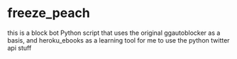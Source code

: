 # freeze_peach

this is a block bot Python script that uses the original ggautoblocker as a basis, and heroku_ebooks as a learning tool for me to use the python twitter api stuff
